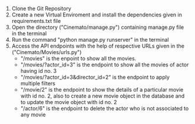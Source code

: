 1. Clone the Git Repository
2. Create a new Virtual Enviroment and install the dependencies given in requirements.txt file
3. Open the directory ("Cinemato/manage.py") containing manage.py file in the terminal
4. Run the command "python manage.py runserver" in the terminal
5. Access the API endpoints with the help of respective URLs given in the ("Cinemato/Movies/urls.py")
   - "/movies" is the enpoint to show all the movies.
   - "/movies/?actor_id=3" is the endpoint to show all the movies of actor having id no. 3
   - "/movies/?actor_id=3&director_id=2" is the endpoint to apply multiple filters
   - "/movie/2" is the endpoint to show the details of a particular movie with id no. 2, also to create a new movie object in the database and to update the movie object with id no. 2
   - "/actor/6" is the endpoint to delete the actor who is not associated to any movie
